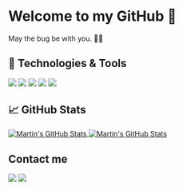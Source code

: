 # Welcome to my GitHub 👋
May the bug be with you. 🦠🦠
## 🔧 Technologies & Tools
![](https://img.shields.io/badge/Editor-Visual_Studio_Code-informational?style=flat&logo=visual-studio-code&logoColor=white&color=2bbc8a)
![](https://img.shields.io/badge/Machine_Learning-Python-informational?style=flat&logo=python&logoColor=white&color=2bbc8a)
![](https://img.shields.io/badge/Web-React-informational?style=flat&logo=react&logoColor=white&color=2bbc8a)
![](https://img.shields.io/badge/Databases-MySQL-informational?style=flat&logo=MySQL&logoColor=white&color=2bbc8a)
![](https://img.shields.io/badge/Cloud-Digital_Ocean-informational?style=flat&logo=digitalocean&logoColor=white&color=2bbc8a)

## &#x1f4c8; GitHub Stats
<a href="https://github.com/Thawatchai-S">
<img align="center" src="https://github-readme-stats.vercel.app/api/top-langs/?username=
Thawatchai-S&show_icons=true&line_height=27&count_private=true&title_color=ffffff&text_color=c9cacc&icon_color=2bbc8a&bg_color=1d1f21&" alt="Martin's GitHub Stats" />
</a>
<a href="https://github.com/Thawatchai-S">
  <img align="center" src="https://github-readme-stats.vercel.app/api?username=Thawatchai-S&show_icons=true&theme=dracula" alt="Martin's GitHub Stats" />
</a>

## Contact me
![](https://img.shields.io/badge/Thawatchai_Saetan-Facebook-informational?style=flat&logo=facebook&logoColor=white&color=2bbc8a)
![](https://img.shields.io/badge/thawatchai.ez-Instagram-informational?style=flat&logo=instagram&logoColor=white&color=2bbc8a)

<!--
**Thawatchai-S/Thawatchai-S** is a ✨ _special_ ✨ repository because its `README.md` (this file) appears on your GitHub profile.

Here are some ideas to get you started:

- 🔭 I’m currently working on ...
- 🌱 I’m currently learning ...
- 👯 I’m looking to collaborate on ...
- 🤔 I’m looking for help with ...
- 💬 Ask me about ...
- 📫 How to reach me: ...
- 😄 Pronouns: ...
- ⚡ Fun fact: ...
-->
